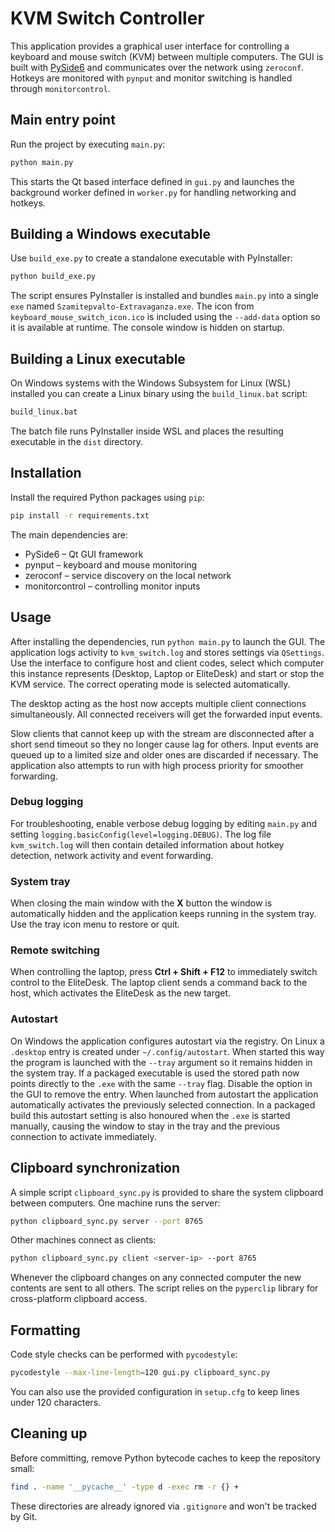# KVM Switch Controller

This application provides a graphical user interface for controlling a keyboard
and mouse switch (KVM) between multiple computers. The GUI is built with
[PySide6](https://pyside.org/) and communicates over the network using
`zeroconf`. Hotkeys are monitored with `pynput` and monitor switching is handled
through `monitorcontrol`.

## Main entry point

Run the project by executing `main.py`:

```bash
python main.py
```

This starts the Qt based interface defined in `gui.py` and launches the
background worker defined in `worker.py` for handling networking and hotkeys.

## Building a Windows executable

Use `build_exe.py` to create a standalone executable with PyInstaller:

```bash
python build_exe.py
```

The script ensures PyInstaller is installed and bundles `main.py` into a single
`exe` named `Szamitepvalto-Extravaganza.exe`. The icon from
`keyboard_mouse_switch_icon.ico` is included using the `--add-data` option so it
is available at runtime. The console window is hidden on startup.

## Building a Linux executable

On Windows systems with the Windows Subsystem for Linux (WSL) installed you can
create a Linux binary using the `build_linux.bat` script:

```cmd
build_linux.bat
```

The batch file runs PyInstaller inside WSL and places the resulting executable
in the `dist` directory.

## Installation

Install the required Python packages using `pip`:

```bash
pip install -r requirements.txt
```

The main dependencies are:

- PySide6 – Qt GUI framework
- pynput – keyboard and mouse monitoring
- zeroconf – service discovery on the local network
- monitorcontrol – controlling monitor inputs

## Usage

After installing the dependencies, run `python main.py` to launch the GUI. The
application logs activity to `kvm_switch.log` and stores settings via
`QSettings`. Use the interface to configure host and client codes, select which
computer this instance represents (Desktop, Laptop or EliteDesk) and start or
stop the KVM service. The correct operating mode is selected automatically.

The desktop acting as the host now accepts multiple client connections simultaneously. All
connected receivers will get the forwarded input events.

Slow clients that cannot keep up with the stream are disconnected after a short
send timeout so they no longer cause lag for others. Input events are queued up
to a limited size and older ones are discarded if necessary. The application
also attempts to run with high process priority for smoother forwarding.

### Debug logging

For troubleshooting, enable verbose debug logging by editing `main.py` and
setting `logging.basicConfig(level=logging.DEBUG)`. The log file
`kvm_switch.log` will then contain detailed information about hotkey detection,
network activity and event forwarding.

### System tray

When closing the main window with the **X** button the window is automatically
hidden and the application keeps running in the system tray. Use the tray icon
menu to restore or quit.

### Remote switching

When controlling the laptop, press **Ctrl + Shift + F12** to immediately switch
control to the EliteDesk. The laptop client sends a command back to the host,
which activates the EliteDesk as the new target.

### Autostart

On Windows the application configures autostart via the registry. On Linux a
``.desktop`` entry is created under ``~/.config/autostart``. When started this
way the program is launched with the ``--tray`` argument so it remains hidden in
the system tray. If a packaged executable is used the stored path now points
directly to the ``.exe`` with the same ``--tray`` flag. Disable the option in
the GUI to remove the entry. When launched from autostart the application
automatically activates the previously selected connection. In a packaged build
this autostart setting is also honoured when the ``.exe`` is started manually,
causing the window to stay in the tray and the previous connection to activate
immediately.


## Clipboard synchronization

A simple script `clipboard_sync.py` is provided to share the system clipboard between computers.
One machine runs the server:

```bash
python clipboard_sync.py server --port 8765
```

Other machines connect as clients:

```bash
python clipboard_sync.py client <server-ip> --port 8765
```

Whenever the clipboard changes on any connected computer the new contents are sent to all others.
The script relies on the `pyperclip` library for cross-platform clipboard access.

## Formatting

Code style checks can be performed with `pycodestyle`:

```bash
pycodestyle --max-line-length=120 gui.py clipboard_sync.py
```

You can also use the provided configuration in `setup.cfg` to keep
lines under 120 characters.

## Cleaning up

Before committing, remove Python bytecode caches to keep the repository small:

```bash
find . -name '__pycache__' -type d -exec rm -r {} +
```

These directories are already ignored via `.gitignore` and won't be tracked by Git.

